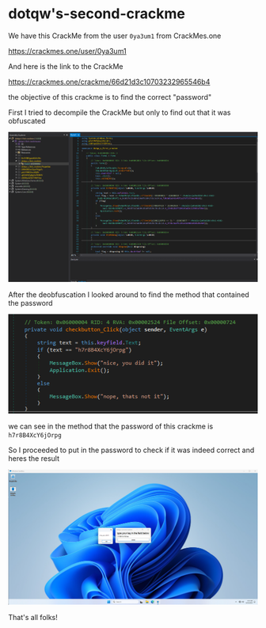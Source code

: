 
# dotqw's-second-crackme

We have this CrackMe from the user ``0ya3um1`` from CrackMes.one

https://crackmes.one/user/0ya3um1

And here is the link to the CrackMe

https://crackmes.one/crackme/66d21d3c10703232965546b4

the objective of this crackme is to find the correct "password"


First I tried to decompile the CrackMe but only to find out that it was obfuscated

![1](./Photos/1.png)

After the deobfuscation I looked around to find the method that contained the password

![2](./Photos/2.png)

we can see in the method that the password of this crackme is ``h7r8B4XcY6jOrpg``

So I proceeded to put in the password to check if it was indeed correct and heres the result

![3](./Photos/3.png)

That's all folks!